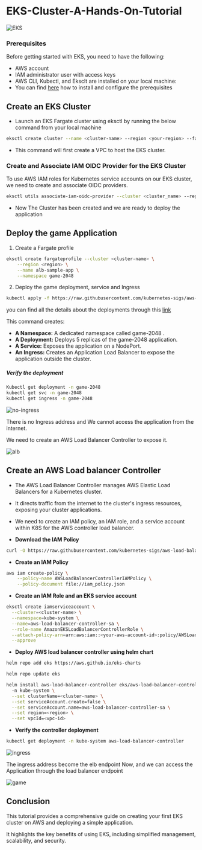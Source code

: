 # EKS-Cluster-A-Hands-On-Tutorial

![EKS](https://github.com/user-attachments/assets/83bd1dc5-de43-4884-9770-c44e4d062cf3)


### Prerequisites

Before getting started with EKS, you need to have the following:

- AWS account
- IAM administrator user with access keys
- AWS CLI, Kubectl, and Eksclt are installed on your local machine:
- You can find [here](https://github.com/davabdallah/EKS-Cluster-A-Hands-On-Tutorial/tree/main/Prerequisites) how to install and configure the prerequisites 

## Create an EKS Cluster

- Launch an EKS Fargate cluster using eksctl by running the below command from your local machine

```sh
eksctl create cluster --name <cluster-name> --region <your-region> --fargate
```

  - This command will first create a VPC to host the EKS cluster.


### Create and  Associate IAM OIDC Provider for the EKS Cluster

To use AWS IAM roles for Kubernetes service accounts on our EKS cluster, we need to create and associate OIDC providers.

```sh
eksctl utils associate-iam-oidc-provider --cluster <cluster_name> --region <your-region> --approve
```

- Now The Cluster has been created and we are ready to deploy the application

## Deploy the game Application

1. Create a Fargate profile 

```sh
eksctl create fargateprofile --cluster <cluster-name> \
    --region <region> \
    --name alb-sample-app \
    --namespace game-2048
```

2. Deploy the game deployment, service and Ingress

```sh
kubectl apply -f https://raw.githubusercontent.com/kubernetes-sigs/aws-load-balancer-controller/v2.5.4/docs/examples/2048/2048_full.yaml
```

you can find all the details about the deployments through this [link](https://github.com/davabdallah/EKS-Cluster-A-Hands-On-Tutorial/blob/main/Game-2048/deployment.yml)

This command creates:

- **A Namespace:** A dedicated namespace called game-2048 .
- **A Deployment:** Deploys 5 replicas of the game-2048 application.
- **A Service:** Exposes the application on a NodePort.
- **An Ingress:** Creates an Application Load Balancer to expose the application outside the cluster.
  

##### Verify the deployment

```sh
Kubectl get deployment -n game-2048
kubectl get svc -n game-2048
kubectl get ingress -n game-2048
```

![no-ingress](https://github.com/user-attachments/assets/a2a72191-ecab-4251-9da3-e98a5d5b782f)


There is no Ingress address and We cannot access the application from the internet.

We need to create an AWS Load Balancer Controller to expose it.

![alb](https://github.com/user-attachments/assets/d7468266-21b7-434e-aeba-c20431ab69d7)


## Create an AWS Load balancer Controller
- The AWS Load Balancer Controller manages AWS Elastic Load Balancers for a Kubernetes cluster. 
- It directs traffic from the internet to the cluster's ingress resources, exposing your cluster applications.

- We need to create an IAM policy, an IAM role, and a service account within K8S for the AWS controller load balancer.
- **Download the IAM Policy**

```sh
curl -O https://raw.githubusercontent.com/kubernetes-sigs/aws-load-balancer-controller/v2.5.4/docs/install/iam_policy.json
```

- **Create an IAM Policy**

```sh
aws iam create-policy \
    --policy-name AWSLoadBalancerControllerIAMPolicy \
    --policy-document file://iam_policy.json
```

- **Create an IAM Role and an EKS service account**

```sh
eksctl create iamserviceaccount \
  --cluster=<cluster-name> \
  --namespace=kube-system \
  --name=aws-load-balancer-controller-sa \
  --role-name AmazonEKSLoadBalancerControllerRole \
  --attach-policy-arn=arn:aws:iam::<your-aws-account-id>:policy/AWSLoadBalancerControllerIAMPolicy \
  --approve
```

- **Deploy AWS load balancer controller using helm chart**

```sh
helm repo add eks https://aws.github.io/eks-charts
```

```sh
helm repo update eks
```

```sh
helm install aws-load-balancer-controller eks/aws-load-balancer-controller \            
  -n kube-system \
  --set clusterName=<cluster-name> \
  --set serviceAccount.create=false \
  --set serviceAccount.name=aws-load-balancer-controller-sa \
  --set region=<region> \
  --set vpcId=<vpc-id>
```

- **Verify the controller deployment**

```sh
kubectl get deployment -n kube-system aws-load-balancer-controller
```

![ingress](https://github.com/user-attachments/assets/0c12192d-a76d-445e-9faf-7b4ee99e97d4)


The ingress address become the elb endpoint Now, and we can access the Application through the load balancer endpoint 

![game](https://github.com/user-attachments/assets/93f58aca-c74d-45e6-a756-a591a70a639e)


## Conclusion

This tutorial provides a comprehensive guide on creating your first EKS cluster on AWS and deploying a simple application. 

It highlights the key benefits of using EKS, including simplified management, scalability, and security.
